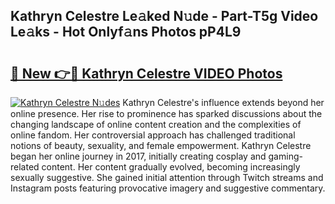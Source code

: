 ## Kathryn Celestre Le𝚊ked N𝚞de - Part-T5g Video Le𝚊ks - Hot Onlyf𝚊ns Photos pP4L9

# <h2><a href="http://ac17675.deff.icu/?id=Kathryn+Celestre">🔗 New 👉🔴 Kathryn Celestre VIDEO Photos</a></h2>

[![Kathryn Celestre N𝚞des](https://i.imgur.com/rIISA9y.gif)](http://ac17675.deff.icu/?id=Kathryn+Celestre)
Kathryn Celestre's influence extends beyond her online presence. Her rise to prominence has sparked discussions about the changing landscape of online content creation and the complexities of online fandom. Her controversial approach has challenged traditional notions of beauty, sexuality, and female empowerment. Kathryn Celestre began her online journey in 2017, initially creating cosplay and gaming-related content. Her content gradually evolved, becoming increasingly sexually suggestive. She gained initial attention through Twitch streams and Instagram posts featuring provocative imagery and suggestive commentary.
